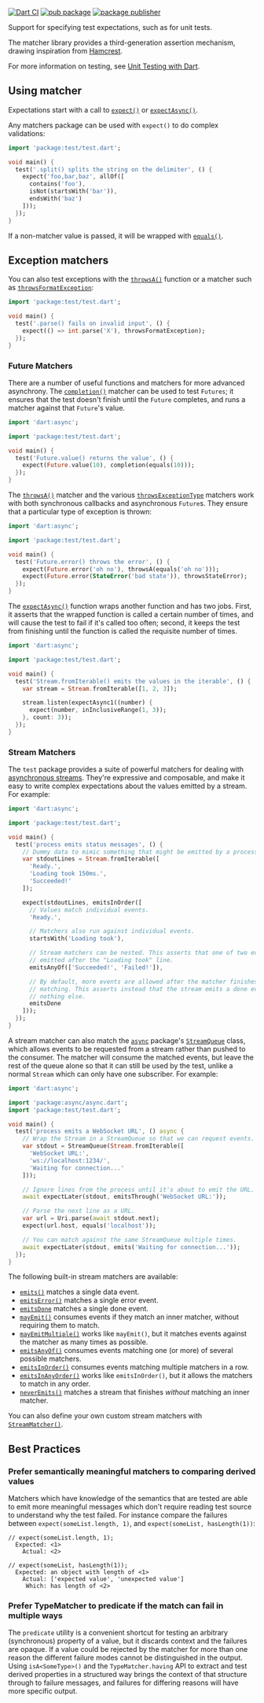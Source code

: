 [![Dart CI](https://github.com/dart-lang/matcher/actions/workflows/ci.yml/badge.svg)](https://github.com/dart-lang/matcher/actions/workflows/ci.yml)
[![pub package](https://img.shields.io/pub/v/matcher.svg)](https://pub.dev/packages/matcher)
[![package publisher](https://img.shields.io/pub/publisher/matcher.svg)](https://pub.dev/packages/matcher/publisher)

Support for specifying test expectations, such as for unit tests.

The matcher library provides a third-generation assertion mechanism, drawing
inspiration from [Hamcrest](https://code.google.com/p/hamcrest/).

For more information on testing, see
[Unit Testing with Dart](https://github.com/dart-lang/test/blob/master/pkgs/test/README.md#writing-tests).

## Using matcher

Expectations start with a call to [`expect()`] or [`expectAsync()`].

[`expect()`]: https://pub.dev/documentation/matcher/latest/expect/expect.html
[`expectAsync()`]: https://pub.dev/documentation/matcher/latest/expect/expectAsync.html

Any matchers package can be used with `expect()` to do
complex validations:

[`matcher`]: https://pub.dev/documentation/matcher/latest/matcher/matcher-library.html

```dart
import 'package:test/test.dart';

void main() {
  test('.split() splits the string on the delimiter', () {
    expect('foo,bar,baz', allOf([
      contains('foo'),
      isNot(startsWith('bar')),
      endsWith('baz')
    ]));
  });
}
```

If a non-matcher value is passed, it will be wrapped with [`equals()`].

[`equals()`]: https://pub.dev/documentation/matcher/latest/expect/equals.html

## Exception matchers

You can also test exceptions with the [`throwsA()`] function or a matcher such
as [`throwsFormatException`]:

[`throwsA()`]: https://pub.dev/documentation/matcher/latest/expect/throwsA.html
[`throwsFormatException`]: https://pub.dev/documentation/matcher/latest/expect/throwsFormatException-constant.html

```dart
import 'package:test/test.dart';

void main() {
  test('.parse() fails on invalid input', () {
    expect(() => int.parse('X'), throwsFormatException);
  });
}
```

### Future Matchers

There are a number of useful functions and matchers for more advanced
asynchrony. The [`completion()`] matcher can be used to test `Futures`; it
ensures that the test doesn't finish until the `Future` completes, and runs a
matcher against that `Future`'s value.

[`completion()`]: https://pub.dev/documentation/matcher/latest/expect/completion.html

```dart
import 'dart:async';

import 'package:test/test.dart';

void main() {
  test('Future.value() returns the value', () {
    expect(Future.value(10), completion(equals(10)));
  });
}
```

The [`throwsA()`] matcher and the various [`throwsExceptionType`] matchers work
with both synchronous callbacks and asynchronous `Future`s. They ensure that a
particular type of exception is thrown:

[`throwsExceptionType`]: https://pub.dev/documentation/matcher/latest/expect/throwsException-constant.html

```dart
import 'dart:async';

import 'package:test/test.dart';

void main() {
  test('Future.error() throws the error', () {
    expect(Future.error('oh no'), throwsA(equals('oh no')));
    expect(Future.error(StateError('bad state')), throwsStateError);
  });
}
```

The [`expectAsync()`] function wraps another function and has two jobs. First,
it asserts that the wrapped function is called a certain number of times, and
will cause the test to fail if it's called too often; second, it keeps the test
from finishing until the function is called the requisite number of times.

```dart
import 'dart:async';

import 'package:test/test.dart';

void main() {
  test('Stream.fromIterable() emits the values in the iterable', () {
    var stream = Stream.fromIterable([1, 2, 3]);

    stream.listen(expectAsync1((number) {
      expect(number, inInclusiveRange(1, 3));
    }, count: 3));
  });
}
```

[`expectAsync()`]: https://pub.dev/documentation/matcher/latest/expect/expectAsync.html

### Stream Matchers

The `test` package provides a suite of powerful matchers for dealing with
[asynchronous streams][Stream]. They're expressive and composable, and make it
easy to write complex expectations about the values emitted by a stream. For
example:

[Stream]: https://api.dart.dev/stable/dart-async/Stream-class.html

```dart
import 'dart:async';

import 'package:test/test.dart';

void main() {
  test('process emits status messages', () {
    // Dummy data to mimic something that might be emitted by a process.
    var stdoutLines = Stream.fromIterable([
      'Ready.',
      'Loading took 150ms.',
      'Succeeded!'
    ]);

    expect(stdoutLines, emitsInOrder([
      // Values match individual events.
      'Ready.',

      // Matchers also run against individual events.
      startsWith('Loading took'),

      // Stream matchers can be nested. This asserts that one of two events are
      // emitted after the "Loading took" line.
      emitsAnyOf(['Succeeded!', 'Failed!']),

      // By default, more events are allowed after the matcher finishes
      // matching. This asserts instead that the stream emits a done event and
      // nothing else.
      emitsDone
    ]));
  });
}
```

A stream matcher can also match the [`async`] package's [`StreamQueue`] class,
which allows events to be requested from a stream rather than pushed to the
consumer. The matcher will consume the matched events, but leave the rest of the
queue alone so that it can still be used by the test, unlike a normal `Stream`
which can only have one subscriber. For example:

[`async`]: https://pub.dev/packages/async
[`StreamQueue`]: https://pub.dev/documentation/async/latest/async/StreamQueue-class.html

```dart
import 'dart:async';

import 'package:async/async.dart';
import 'package:test/test.dart';

void main() {
  test('process emits a WebSocket URL', () async {
    // Wrap the Stream in a StreamQueue so that we can request events.
    var stdout = StreamQueue(Stream.fromIterable([
      'WebSocket URL:',
      'ws://localhost:1234/',
      'Waiting for connection...'
    ]));

    // Ignore lines from the process until it's about to emit the URL.
    await expectLater(stdout, emitsThrough('WebSocket URL:'));

    // Parse the next line as a URL.
    var url = Uri.parse(await stdout.next);
    expect(url.host, equals('localhost'));

    // You can match against the same StreamQueue multiple times.
    await expectLater(stdout, emits('Waiting for connection...'));
  });
}
```

The following built-in stream matchers are available:

*   [`emits()`] matches a single data event.
*   [`emitsError()`] matches a single error event.
*   [`emitsDone`] matches a single done event.
*   [`mayEmit()`] consumes events if they match an inner matcher, without
    requiring them to match.
*   [`mayEmitMultiple()`] works like `mayEmit()`, but it matches events against
    the matcher as many times as possible.
*   [`emitsAnyOf()`] consumes events matching one (or more) of several possible
    matchers.
*   [`emitsInOrder()`] consumes events matching multiple matchers in a row.
*   [`emitsInAnyOrder()`] works like `emitsInOrder()`, but it allows the
    matchers to match in any order.
*   [`neverEmits()`] matches a stream that finishes *without* matching an inner
    matcher.

You can also define your own custom stream matchers with [`StreamMatcher()`].

[`emits()`]: https://pub.dev/documentation/matcher/latest/expect/emits.html
[`emitsError()`]: https://pub.dev/documentation/matcher/latest/expect/emitsError.html
[`emitsDone`]: https://pub.dev/documentation/matcher/latest/expect/emitsDone.html
[`mayEmit()`]: https://pub.dev/documentation/matcher/latest/expect/mayEmit.html
[`mayEmitMultiple()`]: https://pub.dev/documentation/matcher/latest/expect/mayEmitMultiple.html
[`emitsAnyOf()`]: https://pub.dev/documentation/matcher/latest/expect/emitsAnyOf.html
[`emitsInOrder()`]: https://pub.dev/documentation/matcher/latest/expect/emitsInOrder.html
[`emitsInAnyOrder()`]: https://pub.dev/documentation/matcher/latest/expect/emitsInAnyOrder.html
[`neverEmits()`]: https://pub.dev/documentation/matcher/latest/expect/neverEmits.html
[`StreamMatcher()`]: https://pub.dev/documentation/matcher/latest/expect/StreamMatcher-class.html

## Best Practices

### Prefer semantically meaningful matchers to comparing derived values

Matchers which have knowledge of the semantics that are tested are able to emit
more meaningful messages which don't require reading test source to understand
why the test failed. For instance compare the failures between
`expect(someList.length, 1)`, and `expect(someList, hasLength(1))`:

```
// expect(someList.length, 1);
  Expected: <1>
    Actual: <2>
```

```
// expect(someList, hasLength(1));
  Expected: an object with length of <1>
    Actual: ['expected value', 'unexpected value']
     Which: has length of <2>

```

### Prefer TypeMatcher to predicate if the match can fail in multiple ways

The `predicate` utility is a convenient shortcut for testing an arbitrary
(synchronous) property of a value, but it discards context and the failures are
opaque. If a value could be rejected by the matcher for more than one reason the
different failure modes cannot be distinguished in the output. Using
`isA<SomeType>()` and the `TypeMatcher.having` API to extract and test derived
properties in a structured way brings the context of that structure through to
failure messages, and failures for differing reasons will have more specific
output.
